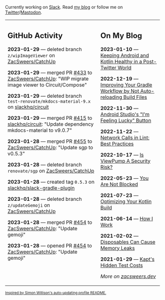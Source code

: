 Currently working on [Slack](https://slack.com/). Read [my blog](https://zacsweers.dev/) or follow me on [Twitter](https://twitter.com/ZacSweers)/[Mastodon](https://hachyderm.io/@ZacSweers).

<table><tr><td valign="top" width="60%">

## GitHub Activity
<!-- githubActivity starts -->
**2023-01-29** — deleted branch `z/wipImageViewer` on [ZacSweers/CatchUp](https://github.com/ZacSweers/CatchUp)

**2023-01-29** — merged PR [#433](https://github.com/ZacSweers/CatchUp/pull/433) to [ZacSweers/CatchUp](https://github.com/ZacSweers/CatchUp): "WIP migrate image viewer to Circuit/Compose"

**2023-01-29** — deleted branch `test-renovate/mkdocs-material-9.x` on [slackhq/circuit](https://github.com/slackhq/circuit)

**2023-01-29** — merged PR [#415](https://github.com/slackhq/circuit/pull/415) to [slackhq/circuit](https://github.com/slackhq/circuit): "Update dependency mkdocs-material to v9.0.7"

**2023-01-28** — merged PR [#455](https://github.com/ZacSweers/CatchUp/pull/455) to [ZacSweers/CatchUp](https://github.com/ZacSweers/CatchUp): "Update sgp to v0.5.3"

**2023-01-28** — deleted branch `renovate/sgp` on [ZacSweers/CatchUp](https://github.com/ZacSweers/CatchUp)

**2023-01-28** — created tag `0.5.3` on [slackhq/slack-gradle-plugin](https://github.com/slackhq/slack-gradle-plugin)

**2023-01-28** — deleted branch `z/updateGemoji` on [ZacSweers/CatchUp](https://github.com/ZacSweers/CatchUp)

**2023-01-28** — merged PR [#454](https://github.com/ZacSweers/CatchUp/pull/454) to [ZacSweers/CatchUp](https://github.com/ZacSweers/CatchUp): "Update gemoji"

**2023-01-28** — opened PR [#454](https://github.com/ZacSweers/CatchUp/pull/454) to [ZacSweers/CatchUp](https://github.com/ZacSweers/CatchUp): "Update gemoji"
<!-- githubActivity ends -->
</td><td valign="top" width="40%">

## On My Blog
<!-- blog starts -->
**2023-01-10** — [Keeping Android and Kotlin Healthy in a Post-Twitter World](https://www.zacsweers.dev/keeping-android-healthy/)

**2022-12-19** — [Improving Your Gradle Workflow by Not Auto-reloading Build Files](https://www.zacsweers.dev/improving-your-workflow-by-not-auto-reloading-build-files/)

**2022-11-30** — [Android Studio's "I'm Feeling Lucky" Button](https://www.zacsweers.dev/android-studios-im-feeling-lucky-button/)

**2022-11-22** — [Network Calls in Lint: Best Practices](https://www.zacsweers.dev/network-calls-in-lint-best-practices/)

**2022-10-17** — [Is ViewPump A Security Risk?](https://www.zacsweers.dev/is-viewpump-a-security-risk/)

**2022-05-23** — [You Are Not Blocked](https://www.zacsweers.dev/you-are-not-blocked/)

**2021-07-23** — [Optimizing Your Kotlin Build](https://www.zacsweers.dev/optimizing-your-kotlin-build/)

**2021-06-14** — [How I Work](https://www.zacsweers.dev/how-i-work/)

**2021-02-02** — [Disposables Can Cause Memory Leaks](https://www.zacsweers.dev/disposables-can-cause-memory-leaks/)

**2021-01-29** — [Kapt's Hidden Test Costs](https://www.zacsweers.dev/kapts-hidden-test-costs/)
<!-- blog ends -->
_More on [zacsweers.dev](https://zacsweers.dev/)_
</td></tr></table>

<sub><a href="https://simonwillison.net/2020/Jul/10/self-updating-profile-readme/">Inspired by Simon Willison's auto-updating profile README.</a></sub>